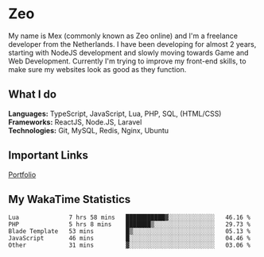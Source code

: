 # Zeo
My name is Mex (commonly known as Zeo online) and I'm a freelance developer from the Netherlands. I have been developing for almost 2 years, starting with NodeJS development and slowly moving towards Game and Web Development. Currently I'm trying to improve my front-end skills, to make sure my websites look as good as they function.

## What I do
**Languages:** TypeScript, JavaScript, Lua, PHP, SQL, (HTML/CSS)<br/>
**Frameworks:** ReactJS, Node.JS, Laravel<br/>
**Technologies:** Git, MySQL, Redis, Nginx, Ubuntu<br/>

## Important Links
[Portfolio](https://zeodev.cc)

## My WakaTime Statistics
<!--START_SECTION:waka-->
```text
Lua              7 hrs 58 mins   ███████████▓░░░░░░░░░░░░░   46.16 % 
PHP              5 hrs 8 mins    ███████▒░░░░░░░░░░░░░░░░░   29.73 % 
Blade Template   53 mins         █▒░░░░░░░░░░░░░░░░░░░░░░░   05.13 % 
JavaScript       46 mins         █░░░░░░░░░░░░░░░░░░░░░░░░   04.46 % 
Other            31 mins         ▓░░░░░░░░░░░░░░░░░░░░░░░░   03.06 % 
```
<!--END_SECTION:waka-->
